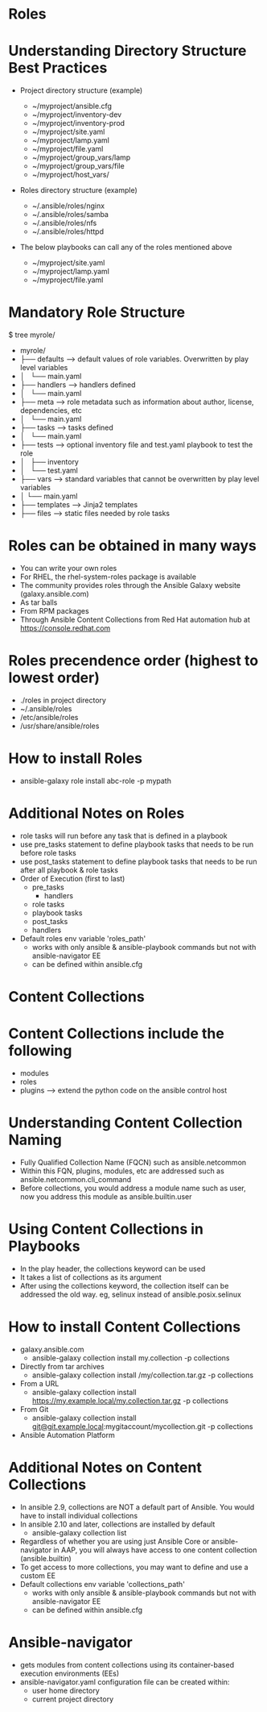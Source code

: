 # Roles
# Understanding Directory Structure Best Practices
-  Project directory structure (example)
   - ~/myproject/ansible.cfg
   - ~/myproject/inventory-dev
   - ~/myproject/inventory-prod
   - ~/myproject/site.yaml
   - ~/myproject/lamp.yaml
   - ~/myproject/file.yaml
   - ~/myproject/group_vars/lamp
   - ~/myproject/group_vars/file
   - ~/myproject/host_vars/<host>

-  Roles directory structure (example)
   - ~/.ansible/roles/nginx
   - ~/.ansible/roles/samba
   - ~/.ansible/roles/nfs
   - ~/.ansible/roles/httpd

-  The below playbooks can call any of the roles mentioned above
   - ~/myproject/site.yaml
   - ~/myproject/lamp.yaml
   - ~/myproject/file.yaml

# Mandatory Role Structure
$ tree myrole/
- myrole/
- ├── defaults --> default values of role variables. Overwritten by play level variables
- │   └── main.yaml
- ├── handlers --> handlers defined
- │   └── main.yaml
- ├── meta --> role metadata such as information about author, license, dependencies, etc
- │   └── main.yaml
- ├── tasks --> tasks defined
- │   └── main.yaml
- ├── tests --> optional inventory file and test.yaml playbook to test the role
- │   ├── inventory
- │   └── test.yaml
- ├── vars --> standard variables that cannot be overwritten by play level variables
- │   └── main.yaml
- ├── templates --> Jinja2 templates
- ├── files --> static files needed by role tasks

# Roles can be obtained in many ways
- You can write your own roles
- For RHEL, the rhel-system-roles package is available
- The community provides roles through the Ansible Galaxy website (galaxy.ansible.com)
- As tar balls
- From RPM packages
- Through Ansible Content Collections from Red Hat automation hub at https://console.redhat.com

# Roles precendence order (highest to lowest order)
- ./roles in project directory
- ~/.ansible/roles 
- /etc/ansible/roles
- /usr/share/ansible/roles

# How to install Roles
- ansible-galaxy role install abc-role -p mypath

# Additional Notes on Roles
- role tasks will run before any task that is defined in a playbook
- use pre_tasks statement to define playbook tasks that needs to be run before role tasks
- use post_tasks statement to define playbook tasks that needs to be run after all playbook & role tasks
- Order of Execution (first to last)
  - pre_tasks
    - handlers
  - role tasks
  - playbook tasks
  - post_tasks
  - handlers
- Default roles env variable 'roles_path'
  - works with only ansible & ansible-playbook commands but not with ansible-navigator EE
  - can be defined within ansible.cfg

# Content Collections
# Content Collections include the following
- modules
- roles
- plugins --> extend the python code on the ansible control host

# Understanding Content Collection Naming
- Fully Qualified Collection Name (FQCN) such as ansible.netcommon
- Within this FQN, plugins, modules, etc are addressed such as ansible.netcommon.cli_command
- Before collections, you would address a module name such as user, now you address this module as ansible.builtin.user

# Using Content Collections in Playbooks
- In the play header, the collections keyword can be used
- It takes a list of collections as its argument
- After using the collections keyword, the collection itself can be addressed the old way. eg, selinux instead of ansible.posix.selinux

# How to install Content Collections
- galaxy.ansible.com
  - ansible-galaxy collection install my.collection -p collections
- Directly from tar archives
  - ansible-galaxy collection install /my/collection.tar.gz -p collections
- From a URL
  - ansible-galaxy collection install https://my.example.local/my.collection.tar.gz -p collections
- From Git
  - ansible-galaxy collection install git@git.example.local:mygitaccount/mycollection.git -p collections
- Ansible Automation Platform

# Additional Notes on Content Collections
- In ansible 2.9, collections are NOT a default part of Ansible. You would have to install individual collections
- In ansible 2.10 and later, collections are installed by default
  - ansible-galaxy collection list
- Regardless of whether you are using just Ansible Core or ansible-navigator in AAP, you will always have access to one content collection (ansible.builtin)
- To get access to more collections, you may want to define and use a custom EE
- Default collections env variable 'collections_path'
  - works with only ansible & ansible-playbook commands but not with ansible-navigator EE
  - can be defined within ansible.cfg 

# Ansible-navigator
- gets modules from content collections using its container-based execution environments (EEs)
- ansible-navigator.yaml configuration file can be created within:
  - user home directory
  - current project directory



